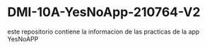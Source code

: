 # DMI-10A-YesNoApp-210764-V2
este repositorio contiene la informacion de las practicas de la app YesNoAPP
